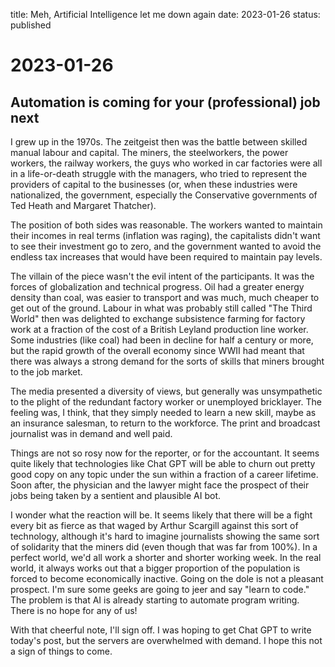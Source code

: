 title: Meh, Artificial Intelligence let me down again
date: 2023-01-26
status: published

# 2023-01-26
## Automation is coming for your (professional) job next
I grew up in the 1970s.
The zeitgeist then was the battle between skilled manual labour and capital.
The miners, the steelworkers, the power workers, the railway workers, the 
guys who worked in car factories were all in a life-or-death struggle with 
the managers, who tried to represent the providers of capital to the businesses
(or, when these industries were nationalized, the government, especially the Conservative governments of Ted Heath and Margaret Thatcher).

The position of both sides was reasonable. The workers wanted to maintain their incomes in real terms (inflation was raging), the capitalists didn't want to see their investment go to zero, and the government wanted to avoid the endless tax increases that would have been required to maintain pay levels.

The villain of the piece wasn't the evil intent of the participants. It was the forces of globalization and technical progress. 
Oil had a greater energy density than coal, was easier to transport and was much, much cheaper to get out of the ground. Labour in what was probably still called "The Third World" then was delighted to exchange subsistence farming for factory work at a fraction of the cost of a British Leyland production line worker. 
Some industries (like coal) had been in decline for half a century or more, but the rapid growth of the overall economy since WWII had meant that there was always a strong demand for the sorts of skills that miners brought to the job market.

The media presented a diversity of views, but generally was unsympathetic to the plight of 
the redundant factory worker or unemployed bricklayer.
The feeling was, I think, that they simply needed to learn a new skill, maybe as an insurance salesman, to return to the workforce. The print and broadcast journalist was in demand and well paid. 

Things are not so rosy now for the reporter, or for the accountant.
It seems quite likely that technologies like Chat GPT will be able to churn out pretty good copy on any topic under the sun within a fraction of a career lifetime. 
Soon after, the physician and the lawyer might face the prospect of their jobs
being taken by a sentient and plausible AI bot.

I wonder what the reaction will be. It seems likely that there will be a fight every bit as 
fierce as that waged by Arthur Scargill against this sort of technology, although it's hard 
to imagine journalists showing the same sort of solidarity that the miners did (even though that was far from 100%). 
In a perfect world, we'd all work a shorter and shorter working week.
In the real world, it always works out that a bigger proportion of the population is 
forced to become economically inactive.
Going on the dole is not a pleasant prospect.
I'm sure some geeks are going to jeer and say "learn to code."
The problem is that AI is already starting to automate program writing.
There is no hope for any of us!

With that cheerful note, I'll sign off. I was hoping to get Chat GPT to write today's
post, but the servers are overwhelmed with demand.
I hope this not a sign of things to come.

